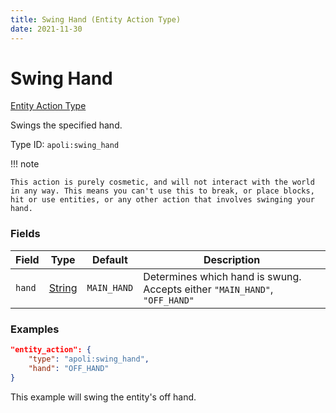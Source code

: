 ```yaml
---
title: Swing Hand (Entity Action Type)
date: 2021-11-30
---
```


# Swing Hand

[Entity Action Type](../entity_action_types.md)

Swings the specified hand.

Type ID: `apoli:swing_hand`

!!! note

    This action is purely cosmetic, and will not interact with the world in any way. This means you can't use this to break, or place blocks, hit or use entities, or any other action that involves swinging your hand.

### Fields

Field  | Type                              | Default     | Description
-------|-----------------------------------|-------------|------------
`hand` | [String](../data_types/string.md) | `MAIN_HAND` | Determines which hand is swung. Accepts either `"MAIN_HAND"`, `"OFF_HAND"`

### Examples

```json
"entity_action": {
    "type": "apoli:swing_hand",
    "hand": "OFF_HAND"
}
```

This example will swing the entity's off hand.
